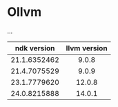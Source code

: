 # Ollvm



…



| ndk version  | llvm version |
| :----------: | :----------: |
| 21.1.6352462 |    9.0.8     |
| 21.4.7075529 |    9.0.9     |
| 23.1.7779620 |    12.0.8    |
| 24.0.8215888 |    14.0.1    |

